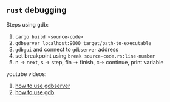 ## `rust` debugging

Steps using gdb:
1. `cargo build <source-code>`
2. `gdbserver localhost:9000 target/path-to-executable`
3. `gdbgui` and connect to `gdbserver` address
4. set breakpoint using `break source-code.rs:line-number`
5. n -> next, s -> step, fin -> finish, c-> continue, print variable

youtube videos:
1. [how to use gdbserver](https://www.youtube.com/watch?v=WiRgl2qq5Sc)
2. [how to use gdb](https://www.youtube.com/watch?v=8D74GaBIYI4)

